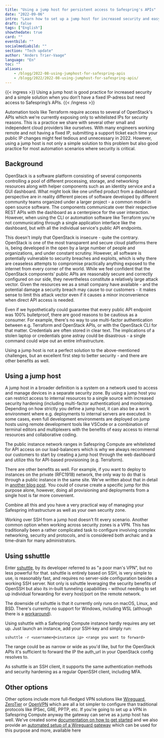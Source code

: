 ```yaml
---
title: "Using a jump host for persistent access to Safespring's APIs"
date: "2022-09-06"
intro: "Learn how to set up a jump host for increased security and easy access to Safesprings API:s when you're on the go."
draft: false
tags: ["English"]
showthedate: true
card: ""
eventbild: ""
socialmediabild: ""
section: "Tech update"
author: "Anders Trier-Vaage"
language: "En"
toc: ""
aliases:
    - /blogg/2022-08-using-jumphost-for-safespring-apis
    - /blogg/2022/2022-08-using-jumphost-for-safespring-apis/
---
```


{{< ingress >}}
Using a jump host is good practice for increased security and a simple solution when you don’t have a fixed IP-adress but need access to Safespring’s APIs.
{{< /ingress >}}

Automation tools like Terraform require access to several of OpenStack's APIs
which we're currently exposing only to whitelisted IPs for security reasons.
This is a practice we share with several other small and independent cloud
providers like ourselves. With many engineers working remote and not having a
fixed IP, submitting a support ticket each time your public IP changes might
feel tedious and unnecessary in 2022. However, using a jump host is not only a
simple solution to this problem but also good practice for most automation
scenarios where security is critical.

## Background

OpenStack is a software platform consisting of several components controlling a
pool of different processing, storage, and networking resources along with helper
components such as an identity service and a GUI dashboard. What might look like
one unified product from a dashboard perspective are in reality different pieces
of software developed by different community teams organized under a larger
project - a common model in open source software. The components communicate
over their respective REST APIs with the dashboard as a centerpiece for the user
interaction. However, when using the CLI or automation software like Terraform
you're not communicating through a single application interface like the
dashboard, but with all the individual service's public API endpoints.

This doesn't imply that OpenStack is insecure - quite the contrary. OpenStack is
one of the most transparent and secure cloud platforms there is, being developed
in the open by a large number of people and organizations, and under constant
scrutiny. However, all software is potentially vulnerable to security breaches
and exploits, which is why there are ceaseless attempts to compromise
practically anything exposed to the internet from every corner of the world.
While we feel confident that the OpenStack components' public APIs are
reasonably secure and correctly configured on our side, they nevertheless
constitute a relatively large attack vector. Given the resources we as a small
company have available - and the potential damage a security breach may cause to
our customers - it makes sense to limit this attack vector even if it causes a
minor inconvenience when direct API access is needed.

Even if we hypothetically could guarantee that every public API endpoint was
100% bulletproof, there are good reasons to be cautious as a consumer. For
example, there's no way to use multi-factor authentication between e.g.
Terraform and OpenStack APIs, or with the OpenStack CLI for that matter.
Credentials are often stored in clear text. The implications of a stolen laptop
or credentials gone astray could be disastrous - a single command could wipe out
an entire infrastructure.  

Using a jump host is not a perfect solution to the above-mentioned challenges,
but an excellent first step to better security - and there are other benefits as
well.

## Using a jump host

A jump host in a broader definition is a system on a network used to access and
manage devices in a separate security zone. By using a jump host you can restrict
access to internal resources to a single source with increased security
hardening (including multi-factor authentication) and monitoring. Depending on
how strictly you define a jump host, it can also be a work environment where e.g.
deployments to internal servers are executed. In some cases, even full
development environments are deployed on jump hosts using remote development
tools like VSCode or a combination of terminal editors and multiplexers with the
benefits of easy access to internal resources and collaborative coding.

The public instance network ranges in Safespring Compute are whitelisted for API
access on our load-balancers which is why we always recommend our customers to
start by creating a jump host through the web dashboard and utilize this for
API-based provisioning (e.g. Terraform).

There are other benefits as well. For example, if you want to deploy to
instances on the private (RFC1918) network, the only way to do that is through a
public instance in the same site. We've written about that in detail in
[another blog post](https://www.safespring.com/blogg/2022-03-network/).
You could of course create a specific jump for this purpose alone, however,
doing all provisioning and deployments from a single host is far more
convenient.

Combine all this and you have a very practical way of managing your Safespring
infrastructure as well as your own security zone.

Working over SSH from a jump host doesn't fit every scenario. Another common
option when working across security zones is a VPN. This has traditionally been
a rather complicated task to configure involving complex networking, security
and protocols, and is considered both archaic and a time-drain for many
administrators.

## Using sshuttle

Enter [sshuttle](https://github.com/sshuttle/sshuttle), by its developer
referred to as "a poor man's VPN", but no less powerful for that. sshuttle is
entirely based on SSH, is very simple to use, is reasonably fast, and requires no
server-side configuration besides a working SSH server. Not only is sshuttle
leveraging the security benefits of OpenSSH but also its in-built tunneling
capabilities - without needing to set up individual forwarding for every
host/port on the remote network.  

The downside of sshuttle is that it currently only runs on macOS, Linux, and BSD.
There's currently no support for Windows, including WSL (although there is a
[workaround](https://sshuttle.readthedocs.io/en/stable/windows.html)).

Using sshuttle with a Safespring Compute instance hardly requires any set up.
Just launch an instance, add your SSH-key and simply run:

```
sshuttle -r <username>@<instance ip> <range you want to forward>
```

The range could be as narrow or wide as you'd like, but for the OpenStack APIs
it's sufficient to forward the IP the auth_url in your OpenStack config resolves
to.

As sshuttle is an SSH client, it supports the same authentication methods and
security hardening as a regular OpenSSH client, including MFA.

## Other options

Other options include more full-fledged VPN solutions like
[Wireguard](https://www.wireguard.com/), [ZeroTier](https://www.zerotier.com/)
or [OpenVPN](https://openvpn.net/) which are all a lot simpler to configure than
traditional protocols like IPSec, GRE, PPTP, etc. If you're going to set up a VPN
in Safespring Compute anyway the gateway can serve as a jump host has well. We've
created some [documentation on how to get started](https://docs.safespring.com/new/vpn/) and we also provide an [automated setup of a
Wireguard gateway](https://github.com/safespring-community/wireguard-gateway) which can be used for this purpose and more, available here
